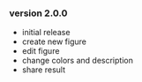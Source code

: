 ### version 2.0.0

* initial release
* create new figure
* edit figure
* change colors and description
* share result
